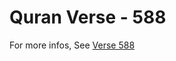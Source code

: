 # Quran Verse - 588 

For more infos, See [Verse 588](https://www.quranbookk.com/quran/search?q=588)
